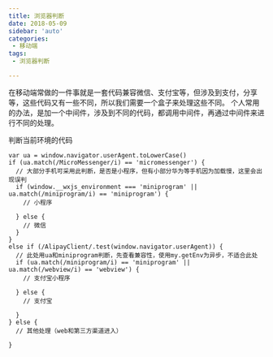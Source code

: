 ```yaml
---
title: 浏览器判断
date: 2018-05-09
sidebar: 'auto'
categories:
 - 移动端
tags:
 - 浏览器判断

---
```


在移动端常做的一件事就是一套代码兼容微信、支付宝等，但涉及到支付，分享等，这些代码又有一些不同，所以我们需要一个盒子来处理这些不同。
个人常用的办法，是加一个中间件，涉及到不同的代码，都调用中间件，再通过中间件来进行不同的处理。


判断当前环境的代码

```
var ua = window.navigator.userAgent.toLowerCase()
if (ua.match(/MicroMessenger/i) == 'micromessenger') {
  // 大部分手机可采用此判断，是否是小程序，但有小部分华为等手机因为加载慢，这里会出现误判
  if (window.__wxjs_environment === 'miniprogram' || ua.match(/miniprogram/i) == 'miniprogram') {
    // 小程序

  } else {
    // 微信
  }
} 
else if (/AlipayClient/.test(window.navigator.userAgent)) {
  // 此处用ua和miniprogram判断，先查看兼容性，使用my.getEnv为异步，不适合此处
  if (ua.match(/miniprogram/i) == 'miniprogram' || ua.match(/webview/i) == 'webview') {
    // 支付宝小程序
   
  } else {
    // 支付宝

  }
} else {
  // 其他处理（web和第三方渠道进入）
 
}
```
